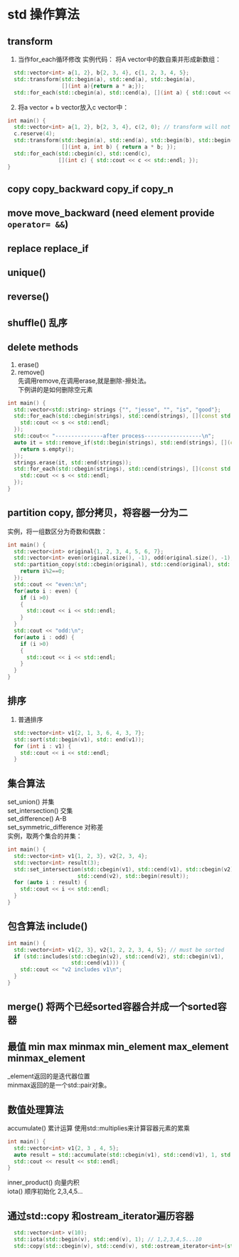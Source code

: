 # std 操作算法
## transform

1. 当作for_each循环修改
实例代码：
将A vector中的数自乘并形成新数组：
```C++
  std::vector<int> a{1, 2}, b{2, 3, 4}, c{1, 2, 3, 4, 5};
  std::transform(std::begin(a), std::end(a), std::begin(a),
                 [](int a){return a * a;});
  std::for_each(std::cbegin(a), std::cend(a), [](int a) { std::cout << a << std::endl; });
```

2. 将a vector + b vector放入c vector中：

```C++
int main() {
  std::vector<int> a{1, 2}, b{2, 3, 4}, c(2, 0); // transform will not push_back element to c automatically, initial it according to its need
  c.reserve(4);
  std::transform(std::begin(a), std::end(a), std::begin(b), std::begin(c),
                 [](int a, int b) { return a * b; });
  std::for_each(std::cbegin(c), std::cend(c),
                [](int c) { std::cout << c << std::endl; });
}
```

## copy copy_backward copy_if copy_n
## move move_backward (need element provide `operator= &&`)
## replace replace_if
## unique()
## reverse()
## shuffle() 乱序
## delete methods
1. erase() 
2. remove()  
先调用remove,在调用erase,就是删除-擦处法。  
下例讲的是如何删除空元素  
```C++
int main() {
  std::vector<std::string> strings {"", "jesse", "", "is", "good"};
  std::for_each(std::cbegin(strings), std::cend(strings), [](const std::string& s) {
    std::cout << s << std::endl;
  });
  std::cout<< "---------------after process------------------\n";
  auto it = std::remove_if(std::begin(strings), std::end(strings), [](const std::string &s) {
    return s.empty();
  });
  strings.erase(it, std::end(strings));
  std::for_each(std::cbegin(strings), std::cend(strings), [](const std::string& s) {
    std::cout << s << std::endl;
  });
}
```

## partition copy, 部分拷贝，将容器一分为二
实例，将一组数区分为奇数和偶数：  
```C++
int main() { 
  std::vector<int> original{1, 2, 3, 4, 5, 6, 7}; 
  std::vector<int> even(original.size(), -1), odd(original.size(), -1);
  std::partition_copy(std::cbegin(original), std::cend(original), std::begin(even), std::begin(odd), [](int i) {
    return i%2==0;
  });
  std::cout << "even:\n";
  for(auto i : even) {
    if (i >0)
    {
      std::cout << i << std::endl;
    }
  }
  std::cout << "odd:\n";
  for(auto i : odd) {
    if (i >0)
    {
      std::cout << i << std::endl;
    }
  }
}
```

## 排序
1. 普通排序

```C++
  std::vector<int> v1{2, 1, 3, 6, 4, 3, 7};
  std::sort(std::begin(v1), std:: end(v1));
  for (int i : v1) {
    std::cout << i << std::endl;
  }
```

## 集合算法
set_union() 并集  
set_intersection() 交集  
set_difference()  A-B  
set_symmetric_difference 对称差  
实例，取两个集合的并集：  
```C++
int main() {
  std::vector<int> v1{1, 2, 3}, v2{2, 3, 4};
  std::vector<int> result(3);
  std::set_intersection(std::cbegin(v1), std::cend(v1), std::cbegin(v2),
                      std::cend(v2), std::begin(result));
  for (auto i : result) {
    std::cout << i << std::endl;
  }
}
```

## 包含算法 include()

```C++
int main() {
  std::vector<int> v1{2, 3}, v2{1, 2, 2, 3, 4, 5}; // must be sorted
  if (std::includes(std::cbegin(v2), std::cend(v2), std::cbegin(v1),
                    std::cend(v1))) {
    std::cout << "v2 includes v1\n";
  }
}
```

## merge() 将两个已经sorted容器合并成一个sorted容器

## 最值 min max minmax min_element max_element minmax_element
_element返回的是迭代器位置  
minmax返回的是一个std::pair对象。

## 数值处理算法
accumulate() 累计运算
使用std::multiplies来计算容器元素的累乘

```C++
int main() {
  std::vector<int> v1{2, 3 , 4, 5};
  auto result = std::accumulate(std::cbegin(v1), std::cend(v1), 1, std::multiplies<int>());
  std::cout << result << std::endl;
}
```
inner_product() 向量内积  
iota() 顺序初始化 2,3,4,5...

## 通过std::copy 和ostream_iterator遍历容器
```C++
  std::vector<int> v(10);
  std::iota(std::begin(v), std::end(v), 1); // 1,2,3,4,5...10
  std::copy(std::cbegin(v), std::cend(v), std::ostream_iterator<int>(std::cout, "\n"));
```
